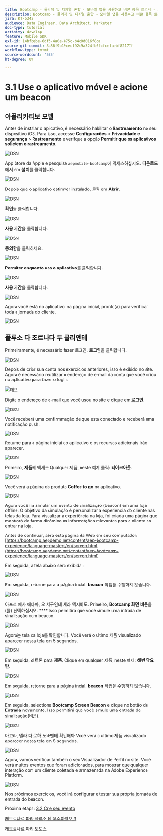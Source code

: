 ```yaml
---
title: Bootcamp - 물리적 및 디지털 혼합 - 모바일 앱을 사용하고 비콘 항목 트리거 - 브라질
description: Bootcamp - 물리적 및 디지털 혼합 - 모바일 앱을 사용하고 비콘 항목 트리거 - 브라질
jira: KT-5342
audience: Data Engineer, Data Architect, Marketer
doc-type: tutorial
activity: develop
feature: Mobile SDK
exl-id: 14bfbebe-6df3-4a0e-875c-b4c0d016f8da
source-git-commit: 3c86f9b19cecf92c9a324fb6fcfcefaebf82177f
workflow-type: tm+mt
source-wordcount: '535'
ht-degree: 0%

---
```


# 3.1 Use o aplicativo móvel e acione um beacon

## 아플리카티보 모벨

Antes de instalar o aplicativo, é necessário habilitar o **Rastreamento** no seu dispositivo iOS. Para isso, accesse **Configurações** > **Privacidade e segurança** > **Rastreamento** e verifque a opção **Permitir que os aplicativos solictem o rastreamento**.

![DSN](./../uc3/images/app4.png)

App Store da Apple e pesquise `aepmobile-bootcamp`에 액세스하십시오. **다운로드**&#x200B;에서 em **설치**&#x200B;를 클릭합니다.

![DSN](./../uc3/images/app1.png)

Depois que o aplicativo estimver instalado, 클릭 em **Abrir**.

![DSN](./../uc3/images/app2.png)

**확인**&#x200B;을 클릭합니다.

![DSN](./../uc3/images/app9.png)

**사용 기간**&#x200B;을 클릭합니다.

![DSN](./../uc3/images/app3.png)

**동의함**&#x200B;을 클릭하세요.

![DSN](./../uc3/images/app7.png)

**Permiter enquanto usa o aplicativo**&#x200B;를 클릭합니다.

![DSN](./../uc3/images/app8.png)

**사용 기간**&#x200B;을 클릭합니다.

![DSN](./../uc3/images/app5.png)

Agora você está no aplicativo, na página inicial, pronto(a) para verificar toda a jornada do cliente.

![DSN](./../uc3/images/app12.png)

## 플루소 다 조르나다 두 클리엔테

Primeiramente, é necessário fazer 로그인. **로그인**&#x200B;을 클릭합니다.

![DSN](./images/app13.png)

Depois de criar sua conta nos exercícios anteriores, isso é exibido no site. Agora é necessário reutilizar o endereço de e-mail da conta que você criou no aplicativo para fazer o login.

![데모](./images/pv1.png)

Digite o endereço de e-mail que você usou no site e clique em **로그인**.

![DSN](./images/app14.png)

Você receberá uma confirmmação de que está conectado e receberá uma notificação push.

![DSN](./images/app15.png)

Returne para a página inicial do aplicativo e os recursos adicionais irão aparecer.

![DSN](./images/app17.png)

Primeiro, **제품**&#x200B;에 액세스 Qualquer 제품, neste 예제 클릭: **테이크아웃**.

![DSN](./images/app19.png)

Você verá a página do produto **Coffee to go** no aplicativo.

![DSN](./images/app20.png)

Agora você irá simular um evento de sinalização (beacon) em uma loja offline. O objetivo da simulação é personalizar a experiencia do cliente nas telas da loja. Para visualizar a experiência na loja, foi criada uma página que mostrará de forma dinâmica as informatções relevantes para o cliente ao entrar na loja.

Antes de continuar, abra esta página da Web em seu computador: [https://bootcamp.aepdemo.net/content/aep-bootcamp-experience/language-masters/en/screen.html](https://bootcamp.aepdemo.net/content/aep-bootcamp-experience/language-masters/en/screen.html)

Em seguida, a tela abaixo será exibida :

![DSN](./images/screen1.png)

Em seguida, retorne para a página incial. **beacon** 작업을 수행하지 않습니다.

![DSN](./images/app23.png)

아포스 에사 에타파, 오 세구인테 세라 엑시비도. Primeiro, **Bootcamp 화면 비콘**&#x200B;을(를) 선택하십시오. **** Isso permitirá que você simule uma intrada de sinalização com beacon.

![DSN](./images/app21.png)

Agora는 tela da loja를 확인합니다. Você verá o ultimo 제품 visualizado aparecer nessa tela em 5 segundos.

![DSN](./images/screen2.png)

Em seguida, 레트론 para **제품**. Clique em qualquer 제품, neste 예제: **해변 담요 탄**.

![DSN](./images/app22.png)

Em seguida, retorne para a página incial. **beacon** 작업을 수행하지 않습니다.

![DSN](./images/app23.png)

Em seguida, selectione **Bootcamp Screen Beacon** e clique no botão de **Entrada** novamente. Isso permitirá que você simule uma entrada de sinalização(비콘).

![DSN](./images/app21.png)

아고라, 텔라 다 로하 노바멘테 확인해봐 Você verá o ultimo 제품 visualizado aparecer nessa tela em 5 segundos.

![DSN](./images/screen3.png)

Agora, vamos verificar também o seu Visualizador de Perfil no site. Você verá muitos eventos que foram adicionados, para mostrar que qualquer interação com um cliente coletada e armazenada na Adobe Experience Platform.

![DSN](./images/screen4.png)

Nos próximos exercícios, você irá configurar e testar sua própria jornada de entrada do beacon.

Próxima etapa: [3.2 Crie seu evento](./ex2.md)

[레토르나르 파라 플루소 데 우수아리오 3](./uc3.md)

[레토르나르 파라 토도스](../../overview.md)
